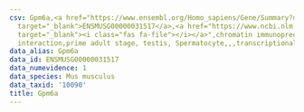 ```yaml
---
csv: Gpm6a,<a href="https://www.ensembl.org/Homo_sapiens/Gene/Summary?db=core;g=ENSMUSG00000031517"
  target="_blank">ENSMUSG00000031517</a>,<a href="https://www.ncbi.nlm.nih.gov/pubmed/25450459"
  target="_blank"><i class="fas fa-file"></i></a>",chromatin immunoprecipitation assay,direct
  interaction,prime adult stage, testis, Spermatocyte,,,transcriptional regulation,
data_alias: Gpm6a
data_id: ENSMUSG00000031517
data_numevidence: 1
data_species: Mus musculus
data_taxid: '10090'
title: Gpm6a
---
```

